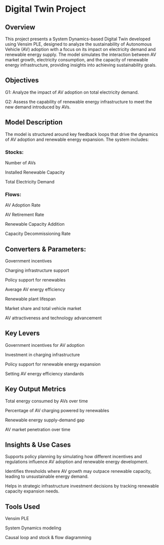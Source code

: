 # Digital Twin Project

## Overview
This project presents a System Dynamics-based Digital Twin developed using Vensim PLE, designed to analyze the sustainability of Autonomous Vehicle (AV) adoption with a focus on its impact on electricity demand and renewable energy supply. The model simulates the interaction between AV market growth, electricity consumption, and the capacity of renewable energy infrastructure, providing insights into achieving sustainability goals.

## Objectives
G1: Analyze the impact of AV adoption on total electricity demand.

G2: Assess the capability of renewable energy infrastructure to meet the new demand introduced by AVs.

## Model Description
The model is structured around key feedback loops that drive the dynamics of AV adoption and renewable energy expansion. The system includes:

### Stocks:

Number of AVs

Installed Renewable Capacity

Total Electricity Demand

### Flows:

AV Adoption Rate

AV Retirement Rate

Renewable Capacity Addition

Capacity Decommissioning Rate

## Converters & Parameters:

Government incentives

Charging infrastructure support

Policy support for renewables

Average AV energy efficiency

Renewable plant lifespan

Market share and total vehicle market

AV attractiveness and technology advancement

## Key Levers
Government incentives for AV adoption

Investment in charging infrastructure

Policy support for renewable energy expansion

Setting AV energy efficiency standards

## Key Output Metrics
Total energy consumed by AVs over time

Percentage of AV charging powered by renewables

Renewable energy supply-demand gap

AV market penetration over time

## Insights & Use Cases
Supports policy planning by simulating how different incentives and regulations influence AV adoption and renewable energy development.

Identifies thresholds where AV growth may outpace renewable capacity, leading to unsustainable energy demand.

Helps in strategic infrastructure investment decisions by tracking renewable capacity expansion needs.

## Tools Used
Vensim PLE

System Dynamics modeling

Causal loop and stock & flow diagramming
